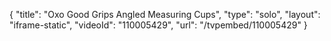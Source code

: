 {
    "title": "Oxo Good Grips Angled Measuring Cups",
    "type": "solo",
    "layout": "iframe-static",
    "videoId": "110005429",
    "url": "\/tvpembed\/110005429"
}